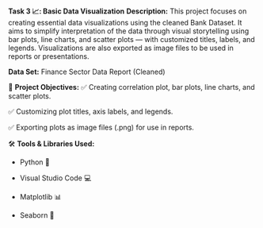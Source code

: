 **Task 3 📈: Basic Data Visualization**
**Description:**
This project focuses on creating essential data visualizations using the cleaned Bank Dataset. It aims to simplify interpretation of the data through visual storytelling using bar plots, line charts, and scatter plots — with customized titles, labels, and legends. Visualizations are also exported as image files to be used in reports or presentations.

**Data Set:** Finance Sector Data Report (Cleaned)

🚀 **Project Objectives:**
✅ Creating correlation plot, bar plots, line charts, and scatter plots.

✅ Customizing plot titles, axis labels, and legends.

✅ Exporting plots as image files (.png) for use in reports.

🛠 **Tools & Libraries Used:**
- Python 🐍

- Visual Studio Code 💻
  
- Matplotlib 📊

- Seaborn 🎨
